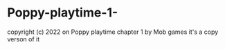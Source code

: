 # Poppy-playtime-1-
copyright (c) 2022 on Poppy playtime chapter 1 by Mob games it's a copy verson of it

